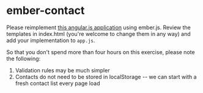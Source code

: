 ember-contact
=============

Please reimplement [this angular.js application](http://contactpath.liberlabs.com) using ember.js.  Review the templates in index.html (you're welcome to change them in any way) and add your implementation to `app.js`.

So that you don't spend more than four hours on this exercise, please note the following:

1) Validation rules may be much simpler
2) Contacts do not need to be stored in localStorage -- we can start with a fresh contact list every page load
